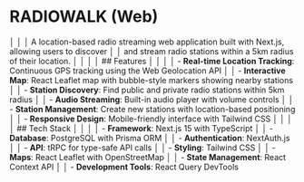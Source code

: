  # RADIOWALK (Web)                                                                                      
│                                                                                                       │
│   A location-based radio streaming web application built with Next.js, allowing users to discover     │
│   and stream radio stations within a 5km radius of their location.                                    │
│                                                                                                       │
│   ## Features                                                                                         │
│                                                                                                       │
│   - **Real-time Location Tracking**: Continuous GPS tracking using the Web Geolocation API            │
│   - **Interactive Map**: React Leaflet map with bubble-style markers showing nearby stations          │
│   - **Station Discovery**: Find public and private radio stations within 5km radius                   │
│   - **Audio Streaming**: Built-in audio player with volume controls                                   │
│   - **Station Management**: Create new stations with location-based positioning                       │
│   - **Responsive Design**: Mobile-friendly interface with Tailwind CSS                                │
│                                                                                                       │
│   ## Tech Stack                                                                                       │
│                                                                                                       │
│   - **Framework**: Next.js 15 with TypeScript                                                         │
│   - **Database**: PostgreSQL with Prisma ORM                                                          │
│   - **Authentication**: NextAuth.js                                                                   │
│   - **API**: tRPC for type-safe API calls                                                             │
│   - **Styling**: Tailwind CSS                                                                         │
│   - **Maps**: React Leaflet with OpenStreetMap                                                        │
│   - **State Management**: React Context API                                                           │
│   - **Development Tools**: React Query DevTools          
